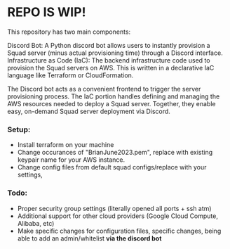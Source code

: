 # REPO IS WIP!
This repository has two main components:

Discord Bot: A Python discord bot allows users to instantly provision a Squad server (minus actual provisioning time) through a Discord interface.
Infrastructure as Code (IaC): The backend infrastructure code used to provision the Squad servers on AWS. This is written in a declarative IaC language like Terraform or CloudFormation.

The Discord bot acts as a convenient frontend to trigger the server provisioning process. The IaC portion handles defining and managing the AWS resources needed to deploy a Squad server. Together, they enable easy, on-demand Squad server deployment via Discord.


### Setup:
- Install terraform on your machine
- Change occurances of "BrianJune2023.pem", replace with existing keypair name for your AWS instance.
- Change config files from default squad configs/replace with your settings,

### Todo:
- Proper security group settings (literally opened all ports + ssh atm)
- Additional support for other cloud providers (Google Cloud Compute, Alibaba, etc)
- Make specific changes for configuration files, specific changes, being able to add an admin/whitelist **via the discord bot**

